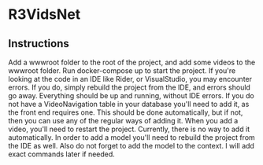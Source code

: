 # R3VidsNet

## Instructions

Add a wwwroot folder to the root of the project, and add some videos to the wwwroot folder.
Run docker-compose up to start the project.
If you're looking at the code in an IDE like Rider, or VisualStudio, you may encounter errors.
If you do, simply rebuild the project from the IDE, and errors should go away.
Everything should be up and running, without IDE errors.
If you do not have a VideoNavigation table in your database you'll need to add it, as the front end requires one.
This should be done automatically, but if not, then you can use any of the regular ways of adding it.
When you add a video, you'll need to restart the project. Currently, there is no way to add it automatically.
In order to add a model you'll need to rebuild the project from the IDE as well. Also do not forget to add the model to
the context.
I will add exact commands later if needed. 

